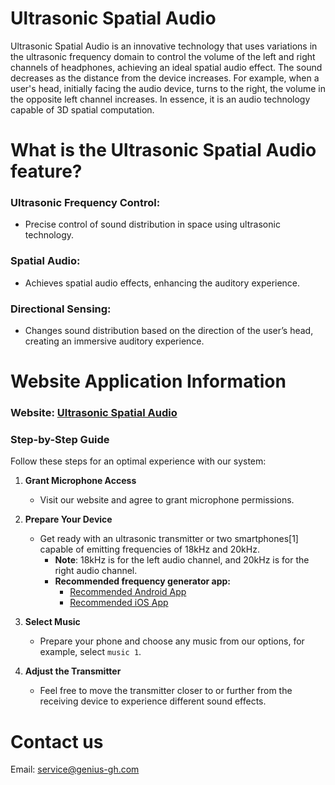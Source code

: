 # Ultrasonic Spatial Audio

Ultrasonic Spatial Audio is an innovative technology that uses variations in the ultrasonic frequency domain to control the volume of the left and right channels of headphones, achieving an ideal spatial audio effect. The sound decreases as the distance from the device increases. For example, when a user's head, initially facing the audio device, turns to the right, the volume in the opposite left channel increases. In essence, it is an audio technology capable of 3D spatial computation.

# What is the Ultrasonic Spatial Audio feature?

### **Ultrasonic Frequency Control**:  
- Precise control of sound distribution in space using ultrasonic technology.

### **Spatial Audio**:  
- Achieves spatial audio effects, enhancing the auditory experience.

### **Directional Sensing**:  
- Changes sound distribution based on the direction of the user’s head, creating an immersive auditory experience.

# Website Application Information

### Website: [Ultrasonic Spatial Audio](https://webaudio-a780d.web.app/)

### Step-by-Step Guide

Follow these steps for an optimal experience with our system:

1. **Grant Microphone Access**
   - Visit our website and agree to grant microphone permissions.

2. **Prepare Your Device**
   - Get ready with an ultrasonic transmitter or two smartphones[1] capable of emitting frequencies of 18kHz and 20kHz. 
     - **Note**: 18kHz is for the left audio channel, and 20kHz is for the right audio channel.
     - **Recommended frequency generator app:**
        - [Recommended Android App](https://play.google.com/store/apps/details?id=com.boedec.hoel.frequencygenerator&hl=zh_TW&gl=US)
        - [Recommended iOS App](https://apps.apple.com/app/id1487749953)

3. **Select Music**
   - Prepare your phone and choose any music from our options, for example, select `music 1`.

4. **Adjust the Transmitter**
   - Feel free to move the transmitter closer to or further from the receiving device to experience different sound effects.

# Contact us

Email: [service@genius-gh.com](mailto:service@genius-gh.com)
